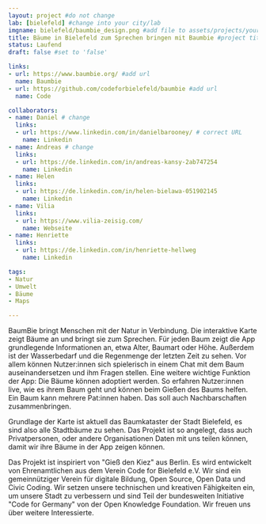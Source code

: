 ```yaml
---
layout: project #do not change
lab: [bielefeld] #change into your city/lab
imgname: bielefeld/baumbie_design.png #add file to assets/projects/your city
title: Bäume in Bielefeld zum Sprechen bringen mit Baumbie #project title
status: Laufend
draft: false #set to 'false'

links:
- url: https://www.baumbie.org/ #add url
  name: Baumbie
- url: https://github.com/codeforbielefeld/baumbie #add url
  name: Code

collaborators:
- name: Daniel # change
  links:
  - url: https://www.linkedin.com/in/danielbarooney/ # correct URL
    name: Linkedin
- name: Andreas # change
  links:
  - url: https://de.linkedin.com/in/andreas-kansy-2ab747254
    name: Linkedin
- name: Helen
  links:
  - url: https://de.linkedin.com/in/helen-bielawa-051902145
    name: Linkedin
- name: Vilia
  links:
  - url: https://www.vilia-zeisig.com/
    name: Webseite
- name: Henriette
  links:
  - url: https://de.linkedin.com/in/henriette-hellweg
    name: Linkedin

tags:
- Natur
- Umwelt
- Bäume
- Maps

---
```

BaumBie bringt Menschen mit der Natur in Verbindung. Die interaktive Karte zeigt Bäume an und bringt sie zum Sprechen. Für jeden Baum zeigt die App grundlegende Informationen an, etwa Alter, Baumart oder Höhe. Außerdem ist der Wasserbedarf und die Regenmenge der letzten Zeit zu sehen. Vor allem können Nutzer:innen sich spielerisch in einem Chat mit dem Baum auseinandersetzen und ihm Fragen stellen. Eine weitere wichtige Funktion der App: Die Bäume können adoptiert werden. So erfahren Nutzer:innen live, wie es ihrem Baum geht und können beim Gießen des Baums helfen. Ein Baum kann mehrere Pat:innen haben. Das soll auch Nachbarschaften zusammenbringen.

Grundlage der Karte ist aktuell das Baumkataster der Stadt Bielefeld, es sind also alle Stadtbäume zu sehen. Das Projekt ist so angelegt, dass auch Privatpersonen, oder andere Organisationen Daten mit uns teilen können, damit wir ihre Bäume in der App zeigen können.

Das Projekt ist inspiriert von "Gieß den Kiez" aus Berlin. Es wird entwickelt von Ehrenamtlichen aus dem Verein Code for Bielefeld e.V. Wir sind ein gemeinnütziger Verein für digitale Bildung, Open Source, Open Data und Civic Coding. Wir setzen unsere technischen und kreativen Fähigkeiten ein, um unsere Stadt zu verbessern und sind Teil der bundesweiten Initiative "Code for Germany" von der Open Knowledge Foundation. Wir freuen uns über weitere Interessierte.